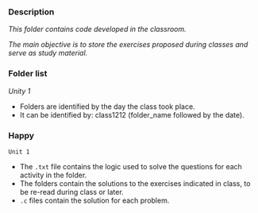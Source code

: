 ### Description

*This folder contains code developed in the classroom.*

*The main objective is to store the exercises proposed during classes and serve as study material.*

  
### Folder list


*Unity 1*
- Folders are identified by the day the class took place.
- It can be identified by: class1212 (folder_name followed by the date).


### Happy

`Unit 1`
- The `.txt` file contains the logic used to solve the questions for each activity in the folder.
- The folders contain the solutions to the exercises indicated in class, to be re-read during class or later.
- `.c` files contain the solution for each problem.
